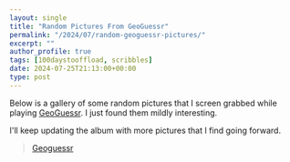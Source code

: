 ```yaml
---
layout: single
title: "Random Pictures From GeoGuessr"
permalink: "/2024/07/random-geoguessr-pictures/"
excerpt: ""
author_profile: true
tags: [100daystooffload, scribbles]
date: 2024-07-25T21:13:00+00:00
type: post
---
```


Below is a gallery of some random pictures that I screen grabbed while playing
[GeoGuessr][geoguessr]. I just found them mildly interesting.

I'll keep updating the album with more pictures that I find going forward.

<blockquote class="imgur-embed-pub" lang="en" data-id="a/7imw126"><a href="//imgur.com/a/7imw126">Geoguessr</a></blockquote><script async src="//s.imgur.com/min/embed.js" charset="utf-8"></script>

[geoguessr]: https://en.wikipedia.org/wiki/GeoGuessr
